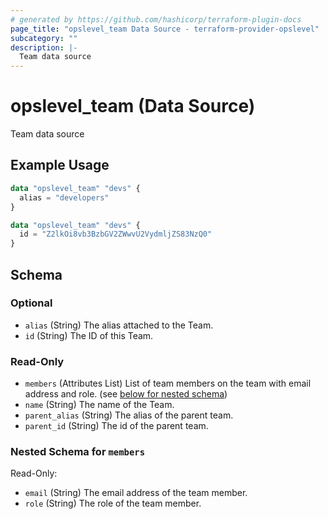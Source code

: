 ```yaml
---
# generated by https://github.com/hashicorp/terraform-plugin-docs
page_title: "opslevel_team Data Source - terraform-provider-opslevel"
subcategory: ""
description: |-
  Team data source
---
```


# opslevel_team (Data Source)

Team data source

## Example Usage

```terraform
data "opslevel_team" "devs" {
  alias = "developers"
}

data "opslevel_team" "devs" {
  id = "Z2lkOi8vb3BzbGV2ZWwvU2VydmljZS83NzQ0"
}
```

<!-- schema generated by tfplugindocs -->
## Schema

### Optional

- `alias` (String) The alias attached to the Team.
- `id` (String) The ID of this Team.

### Read-Only

- `members` (Attributes List) List of team members on the team with email address and role. (see [below for nested schema](#nestedatt--members))
- `name` (String) The name of the Team.
- `parent_alias` (String) The alias of the parent team.
- `parent_id` (String) The id of the parent team.

<a id="nestedatt--members"></a>
### Nested Schema for `members`

Read-Only:

- `email` (String) The email address of the team member.
- `role` (String) The role of the team member.


